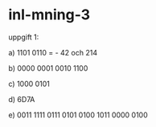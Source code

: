 # inl-mning-3

uppgift 1:

a) 1101 0110 = - 42 och 214

b) 0000 0001 0010 1100

c) 1000 0101

d) 6D7A

e) 0011 1111 0111 0101 0100 1011 0000 0100

